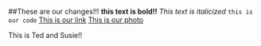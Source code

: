 ##These are our changes!!!
**this text is bold!!**
*This text is italicized*
```this is our code```
[This is our link](http://www.google.com)
[This is our photo]()

This is Ted and Susie!!